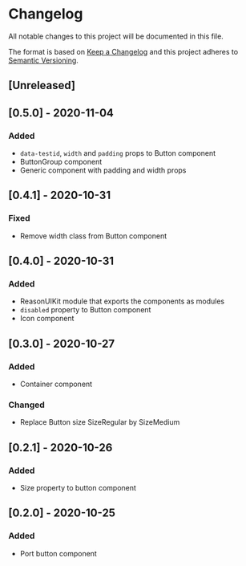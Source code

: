 # Changelog

All notable changes to this project will be documented in this file.

The format is based on [Keep a Changelog](http://keepachangelog.com/en/1.0.0/)
and this project adheres to [Semantic Versioning](http://semver.org/spec/v2.0.0.html).

## [Unreleased]

## [0.5.0] - 2020-11-04
### Added
- `data-testid`, `width` and `padding` props to Button component
- ButtonGroup component
- Generic component with padding and width props

## [0.4.1] - 2020-10-31
### Fixed
- Remove width class from Button component

## [0.4.0] - 2020-10-31
### Added
- ReasonUIKit module that exports the components as modules
- `disabled` property to Button component
- Icon component

## [0.3.0] - 2020-10-27
### Added
- Container component
### Changed
- Replace Button size SizeRegular by SizeMedium

## [0.2.1] - 2020-10-26
### Added
- Size property to button component

## [0.2.0] - 2020-10-25
### Added
- Port button component